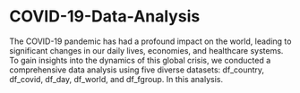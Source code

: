 # COVID-19-Data-Analysis
The COVID-19 pandemic has had a profound impact on the world, leading to significant changes in our daily lives, economies, and healthcare systems. To gain insights into the dynamics of this global crisis, we conducted a comprehensive data analysis using five diverse datasets: df_country, df_covid, df_day, df_world, and df_fgroup. In this analysis.
